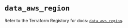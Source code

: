 # `data_aws_region`

Refer to the Terraform Registory for docs: [`data_aws_region`](https://registry.terraform.io/providers/hashicorp/aws/5.10.0/docs/data-sources/region).
